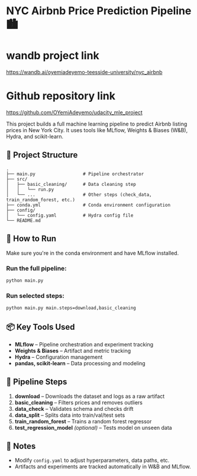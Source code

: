 # NYC Airbnb Price Prediction Pipeline 🏙️

# wandb project link 
https://wandb.ai/oyemiadeyemo-teesside-university/nyc_airbnb

# Github repository link
https://github.com/OYemiAdeyemo/udacity_mle_project

This project builds a full machine learning pipeline to predict Airbnb listing prices in New York City. It uses tools like MLflow, Weights & Biases (W&B), Hydra, and scikit-learn.

## 🔧 Project Structure

```
.
├── main.py                  # Pipeline orchestrator
├── src/
│   ├── basic_cleaning/      # Data cleaning step
│   │   └── run.py
│   └── ...                  # Other steps (check_data, train_random_forest, etc.)
├── conda.yml                # Conda environment configuration
├── config/
│   └── config.yaml          # Hydra config file
└── README.md
```

## 🚀 How to Run

Make sure you're in the conda environment and have MLflow installed.

### Run the full pipeline:
```bash
python main.py
```

### Run selected steps:
```bash
python main.py main.steps=download,basic_cleaning
```

## 📦 Key Tools Used

- **MLflow** – Pipeline orchestration and experiment tracking
- **Weights & Biases** – Artifact and metric tracking
- **Hydra** – Configuration management
- **pandas, scikit-learn** – Data processing and modeling

## 📁 Pipeline Steps

1. **download** – Downloads the dataset and logs as a raw artifact
2. **basic_cleaning** – Filters prices and removes outliers
3. **data_check** – Validates schema and checks drift
4. **data_split** – Splits data into train/val/test sets
5. **train_random_forest** – Trains a random forest regressor
6. **test_regression_model** *(optional)* – Tests model on unseen data

## 📝 Notes

- Modify `config.yaml` to adjust hyperparameters, data paths, etc.
- Artifacts and experiments are tracked automatically in W&B and MLflow.
